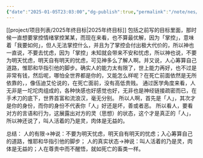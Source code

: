 ```yaml
---
{"date":"2025-01-05T23:03:00","dg-publish":true,"permalink":"/note/nes/","dgPassFrontmatter":true}
---
```


[[project/项目列表/2025年终目标\|2025年终目标]]
包括之前写的目标里面，那时候一直想要掌控情绪掌控某某，而现在来看，也不算最优解，因为「掌控」，意味着「我要如何」，但人无法掌控什么，并且为了掌控会付出极大代价的，所以神也一直说，不要去忧虑，因为「掌控」未知就会带来不安和忧虑，所以神也说，不要为明天忧虑，明天自有明天的忧虑，可见神多么了解人啊。并又说，人心筹算自己道路，惟耶和华指引他的脚步。确实人的能力太有限了，世上能力再好，也不过是非常有钱，然后呢，哪怕全世界都是你的，又能怎么样呢？在死亡前面依然是无所依靠的，，像伍迪艾伦说的，在死亡面前，没有高低贵贱。
通过医学角度来看，人无非是一坨坨肉组成的，各种快感也好感觉也好，无非也是神经链接疏密而已，在手术刀的底下，世界首富和流浪汉，毫无分别。
所以人啊，首先是「人」，其次才是你的身份，而你的身份不代表你「人」好还是坏，善或者恶。
所以看人，要看对方的言语和行为，这展露出对方的灵（思想）的状态，这个才是真正的「人」，所以神还说了，叫人活着的乃是灵，肉体是无益的。

总结：
人的有限→神说：不要为明天忧虑，明天自有明天的忧虑；入心筹算自己的道路，惟耶和华指引他的脚步；
人的真实状态→神说：叫人活着的乃是灵，肉体是无益的；人在尊贵中而不醒悟，就如死亡的畜类一样。
